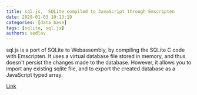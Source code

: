 ```yaml
---
title: sql.js,  SQLite compiled to JavaScript through Emscripten
date: 2020-01-03 10:13:19
categories: [data base]
tags: [sqlite, sql.js]
authors: sedlav
---
```


sql.js is a port of SQLite to Webassembly, by compiling the SQLite C code with Emscripten. It uses a virtual database file stored in memory, and thus doesn't persist the changes made to the database. However, it allows you to import any existing sqlite file, and to export the created database as a JavaScript typed array.

[Link](https://github.com/kripken/sql.js/)
